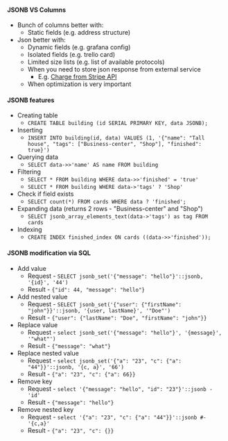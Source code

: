 #### JSONB VS Columns
* Bunch of columns better with:
    * Static fields (e.g. address structure)
* Json better with:
    * Dynamic fields (e.g. grafana config)
    * Isolated fields (e.g. trello card)
    * Limited size lists (e.g. list of available protocols)
    * When you need to store json response from external service
        * E.g. [Charge from Stripe API](https://stripe.com/docs/api/ruby#charge_object)
    * When optimization is very important

#### JSONB features
* Creating table
    * `CREATE TABLE building (id SERIAL PRIMARY KEY, data JSONB);`
* Inserting
    * `INSERT INTO building(id, data) VALUES (1, '{"name": "Tall house", "tags": ["Business-center", "Shop"], "finished": true}')`
* Querying data
    * `SELECT data->>'name' AS name FROM building`
* Filtering
    * `SELECT * FROM building WHERE data->>'finished' = 'true'`
    * `SELECT * FROM building WHERE data->'tags' ? 'Shop'`
* Check if field exists
    * `SELECT count(*) FROM cards WHERE data ? 'finished';`
* Expanding data (returns 2 rows - "Business-center" and "Shop")
    * `SELECT jsonb_array_elements_text(data->'tags') as tag FROM cards`
* Indexing
    * `CREATE INDEX finished_index ON cards ((data->>'finished'));`

#### JSONB modification via SQL
* Add value
    * Request - `SELECT jsonb_set('{"message": "hello"}'::jsonb, '{id}', '44')`
    * Result - `{"id": 44, "message": "hello"}`
* Add nested value
    * Request - `SELECT jsonb_set('{"user": {"firstName": "john"}}'::jsonb, '{user, lastName}', '"Doe"')`
    * Result - `{"user": {"lastName": "Doe", "firstName": "john"}}`
* Replace value
    * Request - `select jsonb_set('{"message": "hello"}', '{message}', '"what"')`
    * Result - `{"message": "what"}`
* Replace nested value
    * Request - `select jsonb_set('{"a": "23", "c": {"a": "44"}}'::jsonb, '{c, a}', '66')`
    * Result - `{"a": "23", "c": {"a": 66}}`
* Remove key
    * Request - `select '{"message": "hello", "id": "23"}'::jsonb - 'id'`
    * Result - `{"message": "hello"}`
* Remove nested key
    * Request - `select '{"a": "23", "c": {"a": "44"}}'::jsonb #- '{c,a}'`
    * Result - `{"a": "23", "c": {}}`
